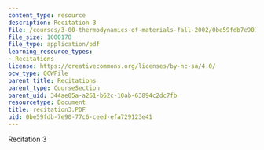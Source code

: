 ```yaml
---
content_type: resource
description: Recitation 3
file: /courses/3-00-thermodynamics-of-materials-fall-2002/0be59fdb7e9077c6ceedefa729123e41_recitation3.PDF
file_size: 1000178
file_type: application/pdf
learning_resource_types:
- Recitations
license: https://creativecommons.org/licenses/by-nc-sa/4.0/
ocw_type: OCWFile
parent_title: Recitations
parent_type: CourseSection
parent_uid: 344ae05a-a261-b62c-10ab-63894c2dc7fb
resourcetype: Document
title: recitation3.PDF
uid: 0be59fdb-7e90-77c6-ceed-efa729123e41
---
```

Recitation 3